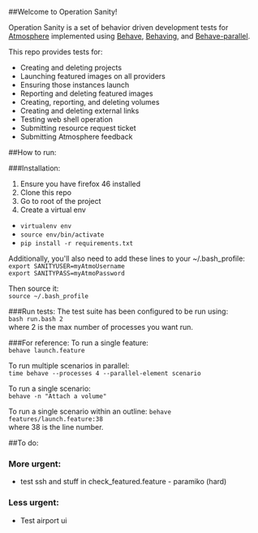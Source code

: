 ##Welcome to Operation Sanity!

Operation Sanity is a set of behavior driven development tests for <a href="https://github.com/iPlantCollaborativeOpenSource/atmosphere">Atmosphere</a> implemented using <a href="https://github.com/behave/behave">Behave</a>, <a href="https://github.com/ggozad/behaving">Behaving</a>, and <a href="https://github.com/vishalm/behave-parallel">Behave-parallel</a>.

This repo provides tests for:

* Creating and deleting projects
* Launching featured images on all providers
* Ensuring those instances launch 
* Reporting and deleting featured images
* Creating, reporting, and deleting volumes
* Creating and deleting external links
* Testing web shell operation 
* Submitting resource request ticket
* Submitting Atmosphere feedback

##How to run:

###Installation: 
1. Ensure you have firefox 46 installed
1. Clone this repo
1. Go to root of the project
1. Create a virtual env 

* `virtualenv env`
* `source env/bin/activate`
* `pip install -r requirements.txt`

Additionally, you'll also need to add these lines to your ~/.bash_profile:  
`export SANITYUSER=myAtmoUsername`  
`export SANITYPASS=myAtmoPassword`

Then source it:  
`source ~/.bash_profile`

###Run tests:
The test suite has been configured to be run using:  
`bash run.bash 2`  
where 2 is the max number of processes you want run.

###For reference:
To run a single feature:  
`behave launch.feature`

To run multiple scenarios in parallel:  
`time behave --processes 4 --parallel-element scenario`

To run a single scenario:  
`behave -n "Attach a volume"`

To run a single scenario within an outline:
`behave features/launch.feature:38`  
where 38 is the line number.

##To do:
### More urgent:
- test ssh and stuff in check_featured.feature - paramiko (hard)

### Less urgent:
- Test airport ui
